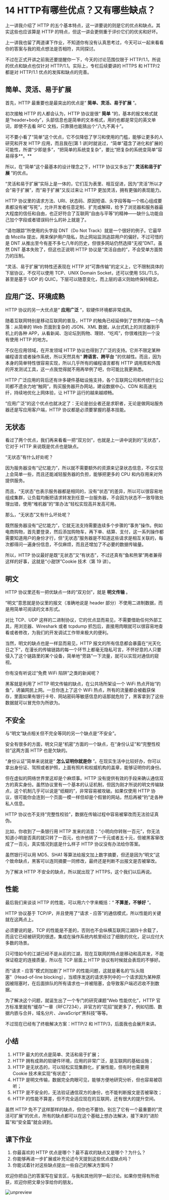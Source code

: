 # 14 HTTP有哪些优点？又有哪些缺点？

上一讲我介绍了 HTTP 的五个基本特点，这一讲要说的则是它的优点和缺点。其实这些也应该算是 HTTP 的特点，但这一讲会更侧重于评价它们的优劣和好坏。

上一讲我也留了两道课下作业，不知道你有没有认真思考过，今天可以一起来看看你的答案与我的观点想法是否相符，共同探讨。

不过在正式开讲之前我还要提醒你一下，今天的讨论范围仅限于 HTTP/1.1，所说的优点和缺点也仅针对 HTTP/1.1。实际上，专栏后续要讲的 HTTPS 和 HTTP/2 都是对 HTTP/1.1 优点的发挥和缺点的完善。

## 简单、灵活、易于扩展

首先，HTTP 最重要也是最突出的优点是“ **简单、灵活、易于扩展** ”。

初次接触 HTTP 的人都会认为，HTTP 协议是很“ **简单** ”的，基本的报文格式就是“header+body”，头部信息也是简单的文本格式，用的也都是常见的英文单词，即使不去看 RFC 文档，只靠猜也能猜出个“八九不离十”。

可不要小看了“简单”这个优点，它不仅降低了学习和使用的门槛，能够让更多的人研究和开发 HTTP 应用，而且我在\[第 1 讲\]时就说过，“简单”蕴含了进化和扩展的可能性，所谓“少即是多”，“把简单的系统变复杂”，要比“把复杂的系统变简单”容易得多**。**

所以，在“简单”这个最基本的设计理念之下，HTTP 协议又多出了“ **灵活和易于扩展** ”的优点。

“灵活和易于扩展”实际上是一体的，它们互为表里、相互促进，因为“灵活”所以才会“易于扩展”，而“易于扩展”又反过来让 HTTP 更加灵活，拥有更强的表现能力。

HTTP 协议里的请求方法、URI、状态码、原因短语、头字段等每一个核心组成要素都没有被“写死”，允许开发者任意定制、扩充或解释，给予了浏览器和服务器最大程度的信任和自由，也正好符合了互联网“自由与平等”的精神——缺什么功能自己加个字段或者错误码什么的补上就是了。

“请勿跟踪”所使用的头字段 DNT（Do Not Track）就是一个很好的例子。它最早由 Mozilla 提出，用来保护用户隐私，防止网站监测追踪用户的偏好。不过可惜的是 DNT 从推出至今有差不多七八年的历史，但很多网站仍然选择“无视”DNT。虽然 DNT 基本失败了，但这也正说明 HTTP 协议是“灵活自由的”，不会受单方面势力的压制。

“灵活、易于扩展”的特性还表现在 HTTP 对“可靠传输”的定义上，它不限制具体的下层协议，不仅可以使用 TCP、UNIX Domain Socket，还可以使用 SSL/TLS，甚至是基于 UDP 的 QUIC，下层可以随意变化，而上层的语义则始终保持稳定。

## 应用广泛、环境成熟

HTTP 协议的另一大优点是“ **应用广泛** ”，软硬件环境都非常成熟。

随着互联网特别是移动互联网的普及，HTTP 的触角已经延伸到了世界的每一个角落：从简单的 Web 页面到复杂的 JSON、XML 数据，从台式机上的浏览器到手机上的各种 APP，从看新闻、泡论坛到购物、理财、“吃鸡”，你很难找到一个没有使用 HTTP 的地方。

不仅在应用领域，在开发领域 HTTP 协议也得到了广泛的支持。它并不限定某种编程语言或者操作系统，所以天然具有“ **跨语言、跨平台** ”的优越性。而且，因为本身的简单特性很容易实现，所以几乎所有的编程语言都有 HTTP 调用库和外围的开发测试工具，这一点我觉得就不用再举例了吧，你可能比我更熟悉。

HTTP 广泛应用的背后还有许多硬件基础设施支持，各个互联网公司和传统行业公司都不遗余力地“触网”，购买服务器开办网站，建设数据中心、CDN 和高速光纤，持续地优化上网体验，让 HTTP 运行的越来越顺畅。

“应用广泛”的这个优点也就决定了：无论是创业者还是求职者，无论是做网站服务器还是写应用客户端，HTTP 协议都是必须要掌握的基本技能。

## 无状态

看过了两个优点，我们再来看看一把“双刃剑”，也就是上一讲中说到的“无状态”，它对于 HTTP 来说既是优点也是缺点。

“无状态”有什么好处呢？

因为服务器没有“记忆能力”，所以就不需要额外的资源来记录状态信息，不仅实现上会简单一些，而且还能减轻服务器的负担，能够把更多的 CPU 和内存用来对外提供服务。

而且，“无状态”也表示服务器都是相同的，没有“状态”的差异，所以可以很容易地组成集群，让负载均衡把请求转发到任意一台服务器，不会因为状态不一致导致处理出错，使用“堆机器”的“笨办法”轻松实现高并发高可用。

那么，“无状态”又有什么坏处呢？

既然服务器没有“记忆能力”，它就无法支持需要连续多个步骤的“事务”操作。例如电商购物，首先要登录，然后添加购物车，再下单、结算、支付，这一系列操作都需要知道用户的身份才行，但“无状态”服务器是不知道这些请求是相互关联的，每次都得问一遍身份信息，不仅麻烦，而且还增加了不必要的数据传输量。

所以，HTTP 协议最好是既“无状态”又“有状态”，不过还真有“鱼和熊掌”两者兼得这样的好事，这就是“小甜饼”Cookie 技术（第 19 讲）。

## 明文

HTTP 协议里还有一把优缺点一体的“双刃剑”，就是 **明文传输** 。

“明文”意思就是协议里的报文（准确地说是 header 部分）不使用二进制数据，而是用简单可阅读的文本形式。

对比 TCP、UDP 这样的二进制协议，它的优点显而易见，不需要借助任何外部工具，用浏览器、Wireshark 或者 tcpdump 抓包后，直接用肉眼就可以很容易地查看或者修改，为我们的开发调试工作带来极大的便利。

当然，明文的缺点也是一样显而易见，HTTP 报文的所有信息都会暴露在“光天化日之下”，在漫长的传输链路的每一个环节上都毫无隐私可言，不怀好意的人只要侵入了这个链路里的某个设备，简单地“旁路”一下流量，就可以实现对通信的窥视。

你有没有听说过“免费 WiFi 陷阱”之类的新闻呢？

黑客就是利用了 HTTP 明文传输的缺点，在公共场所架设一个 WiFi 热点开始“钓鱼”，诱骗网民上网。一旦你连上了这个 WiFi 热点，所有的流量都会被截获保存，里面如果有银行卡号、网站密码等敏感信息的话那就危险了，黑客拿到了这些数据就可以冒充你为所欲为。

## 不安全

与“明文”缺点相关但不完全等同的另一个缺点是“不安全”。

安全有很多的方面，明文只是“机密”方面的一个缺点，在“身份认证”和“完整性校验”这两方面 HTTP 也是欠缺的。

“身份认证”简单来说就是“ **怎么证明你就是你** ”。在现实生活中比较好办，你可以拿出身份证、驾照或者护照，上面有照片和权威机构的盖章，能够证明你的身份。

但在虚拟的网络世界里这却是个麻烦事。HTTP 没有提供有效的手段来确认通信双方的真实身份。虽然协议里有一个基本的认证机制，但因为刚才所说的明文传输缺点，这个机制几乎可以说是“纸糊的”，非常容易被攻破。如果仅使用 HTTP 协议，很可能你会连到一个页面一模一样但却是个假冒的网站，然后再被“钓”走各种私人信息。

HTTP 协议也不支持“完整性校验”，数据在传输过程中容易被窜改而无法验证真伪。

比如，你收到了一条银行用 HTTP 发来的消息：“小明向你转账一百元”，你无法知道小明是否真的就只转了一百元，也许他转了一千元或者五十元，但被黑客窜改成了一百元，真实情况到底是什么样子 HTTP 协议没有办法给你答案。

虽然银行可以用 MD5、SHA1 等算法给报文加上数字摘要，但还是因为“明文”这个致命缺点，黑客可以连同摘要一同修改，最终还是判断不出报文是否被窜改。

为了解决 HTTP 不安全的缺点，所以就出现了 HTTPS，这个我们以后再说。

## 性能

最后我们来谈谈 HTTP 的性能，可以用六个字来概括：“ **不算差，不够好** ”。

HTTP 协议基于 TCP/IP，并且使用了“请求 - 应答”的通信模式，所以性能的关键就在这两点上。

必须要说的是，TCP 的性能是不差的，否则也不会纵横互联网江湖四十余载了，而且它已经被研究的很透，集成在操作系统内核里经过了细致的优化，足以应付大多数的场景。

只可惜如今的江湖已经不是从前的江湖，现在互联网的特点是移动和高并发，不能保证稳定的连接质量，所以在 TCP 层面上 HTTP 协议有时候就会表现的不够好。

而“请求 - 应答”模式则加剧了 HTTP 的性能问题，这就是著名的“队头阻塞”（Head-of-line blocking），当顺序发送的请求序列中的一个请求因为某种原因被阻塞时，在后面排队的所有请求也一并被阻塞，会导致客户端迟迟收不到数据。

为了解决这个问题，就诞生出了一个专门的研究课题“Web 性能优化”，HTTP 官方标准里就有“缓存”一章（RFC7234），非官方的“花招”就更多了，例如切图、数据内嵌与合并，域名分片、JavaScript“黑科技”等等。

不过现在已经有了终极解决方案：HTTP/2 和 HTTP/3，后面我也会展开来讲。

## 小结

1. HTTP 最大的优点是简单、灵活和易于扩展；
1. HTTP 拥有成熟的软硬件环境，应用的非常广泛，是互联网的基础设施；
1. HTTP 是无状态的，可以轻松实现集群化，扩展性能，但有时也需要用 Cookie 技术来实现“有状态”；
1. HTTP 是明文传输，数据完全肉眼可见，能够方便地研究分析，但也容易被窃听；
1. HTTP 是不安全的，无法验证通信双方的身份，也不能判断报文是否被窜改；
1. HTTP 的性能不算差，但不完全适应现在的互联网，还有很大的提升空间。

虽然 HTTP 免不了这样那样的缺点，但你也不要怕，别忘了它有一个最重要的“灵活可扩展”的优点，所有的缺点都可以在这个基础上想办法解决，接下来的“进阶篇”和“安全篇”就会讲到。

## 课下作业

1. 你最喜欢的 HTTP 优点是哪个？最不喜欢的缺点又是哪个？为什么？
1. 你能够再进一步扩展或补充论述今天提到这些优点或缺点吗？
1. 你能试着针对这些缺点提出一些自己的解决方案吗？

欢迎你把自己的答案写在留言区，与我和其他同学一起讨论。如果你觉得有所收获，欢迎你把文章分享给你的朋友。

![unpreview](assets/7573b0a37ed275bbf6c94eb20875b1ad.png)
